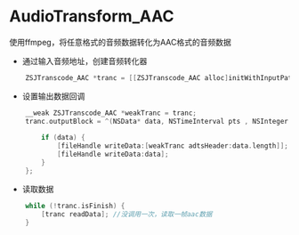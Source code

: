 # AudioTransform_AAC

使用ffmpeg，将任意格式的音频数据转化为AAC格式的音频数据


- 通过输入音频地址，创建音频转化器

```objectivec
    ZSJTranscode_AAC *tranc = [[ZSJTranscode_AAC alloc]initWithInputPath:fileName outputBlock:nil];
```

- 设置输出数据回调


```objectivec
    __weak ZSJTranscode_AAC *weakTranc = tranc;
    tranc.outputBlock = ^(NSData* data, NSTimeInterval pts , NSInteger size) {
        
        if (data) {
            [fileHandle writeData:[weakTranc adtsHeader:data.length]];
            [fileHandle writeData:data];
        }
    };
```

-  读取数据

```objectivec
    while (!tranc.isFinish) {
        [tranc readData]; //没调用一次，读取一帧aac数据
    }

```





